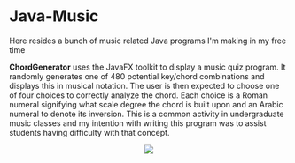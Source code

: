 # Java-Music
Here resides a bunch of music related Java programs I'm making in my free time

**ChordGenerator** uses the JavaFX toolkit to display a music quiz program. 
It randomly generates one of 480 potential key/chord combinations and displays this in musical
notation. The user is then expected to choose one of four choices to correctly analyze the
chord. Each choice is a Roman numeral signifying what scale degree the chord is built upon and 
an Arabic numeral to denote its inversion. This is a common activity in undergraduate music classes and my 
intention with writing this program was to assist students having difficulty with that concept.

<p align="center">
   <img src="https://github.com/nihk/Java-Music/blob/master/ChordGenerator/screenshot.png">
</p>
